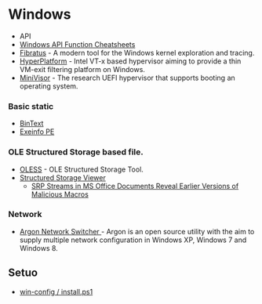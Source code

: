 # Windows

- API
 - [Windows API Function Cheatsheets](https://github.com/7etsuo/windows-api-function-cheatsheets)
- [Fibratus](https://github.com/rabbitstack/fibratus) - A modern tool for the Windows kernel exploration and tracing.
- [HyperPlatform](https://github.com/tandasat/HyperPlatform) - Intel VT-x based hypervisor aiming to provide a thin VM-exit filtering platform on Windows.
- [MiniVisor](https://github.com/tandasat/MiniVisorPkg) - The research UEFI hypervisor that supports booting an operating system.



### Basic static
- [BinText](https://www.aldeid.com/wiki/BinText)
- [Exeinfo PE](https://github.com/ExeinfoASL/Exeinfo)




###  OLE Structured Storage based file.
- [OLESS](https://github.com/DBHeise/oless) - OLE Structured Storage Tool.
- [Structured Storage Viewer](https://www.mitec.cz/ssv.html)
  - [SRP Streams in MS Office Documents Reveal Earlier Versions of Malicious Macros](https://www.sans.org/blog/srp-streams-in-ms-office-documents-reveal-earlier-versions-of-malicious-macros/)

### Network
- [Argon Network Switcher ](https://sourceforge.net/projects/argonswitcher/) - Argon is an open source utility with the aim to supply multiple network configuration in Windows XP, Windows 7 and Windows 8.

## Setuo
- [win-config / install.ps1](https://github.com/petikvx/win-config/blob/main/install.ps1)
